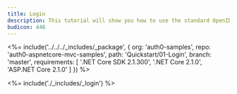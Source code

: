 ```yaml
---
title: Login
description: This tutorial will show you how to use the standard OpenID Connect middleware to add authentication to your web app.
budicon: 448
---
```


<%= include('../../../_includes/_package', {
  org: 'auth0-samples',
  repo: 'auth0-aspnetcore-mvc-samples',
  path: 'Quickstart/01-Login',
  branch: 'master',
  requirements: [
    '.NET Core SDK 2.1.300',
    '.NET Core 2.1.0',
    'ASP.NET Core 2.1.0'
  ]
}) %>

<%= include('./_includes/_login') %>
